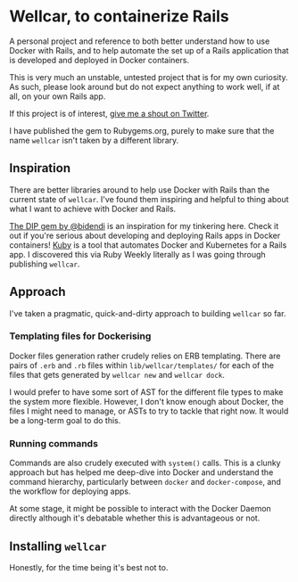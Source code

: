 # Wellcar, to containerize Rails

A personal project and reference to both better understand how to use Docker with Rails, and to help automate the set up of a Rails application that is developed and deployed in Docker containers.

This is very much an unstable, untested project that is for my own curiosity.
As such, please look around but do not expect anything to work well, if at all, on your own Rails app.

If this project is of interest, [give me a shout on Twitter](https://twitter.com/njpearman).

I have published the gem to Rubygems.org, purely to make sure that the name `wellcar` isn't taken by a different library.

## Inspiration

There are better libraries around to help use Docker with Rails than the current state of `wellcar`.
I've found them inspiring and helpful to thing about what I want to achieve with Docker and Rails.

[The DIP gem by @bidendi](https://github.com/bibendi/dip) is an inspiration for my tinkering here. Check it out if you're serious about developing and deploying Rails apps in Docker containers!
[Kuby](https://github.com/getkuby/kuby-core) is a tool that automates Docker and Kubernetes for a Rails app. I discovered this via Ruby Weekly literally as I was going through publishing `wellcar`.

## Approach
I've taken a pragmatic, quick-and-dirty approach to building `wellcar` so far.

### Templating files for Dockerising
Docker files generation rather crudely relies on ERB templating.
There are pairs of `.erb` and `.rb` files within `lib/wellcar/templates/` for each of the files that gets generated by `wellcar new` and `wellcar dock`.

I would prefer to have some sort of AST for the different file types to make the system more flexible.
However, I don't know enough about Docker, the files I might need to manage, or ASTs to try to tackle that right now.
It would be a long-term goal to do this.

### Running commands
Commands are also crudely executed with `system()` calls.
This is a clunky approach but has helped me deep-dive into Docker and understand the command hierarchy, particularly between `docker` and `docker-compose`, and the workflow for deploying apps.

At some stage, it might be possible to interact with the Docker Daemon directly although it's debatable whether this is advantageous or not.

## Installing `wellcar`
Honestly, for the time being it's best not to.
